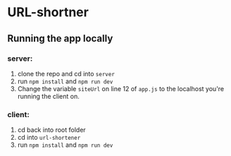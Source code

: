 # URL-shortner

## Running the app locally

### server:
1) clone the repo and cd into `server`
2) run ``npm install`` and ``npm run dev``
3) Change the variable `siteUrl` on line 12 of `app.js` to the localhost you're running the client on.

### client:
1) cd back into root folder
2) cd into `url-shortener`
3) run `npm install` and `npm run dev`
